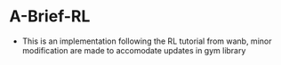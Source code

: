 # A-Brief-RL

- This is an implementation following the RL tutorial from wanb, minor modification are made to accomodate updates in gym library